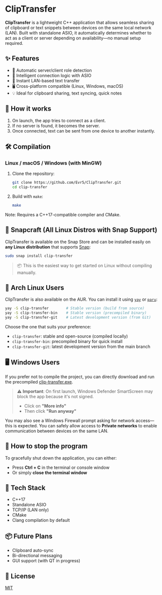 # ClipTransfer

**ClipTransfer** is a lightweight C++ application that allows seamless sharing of clipboard or text snippets between devices on the same local network (LAN). Built with standalone ASIO, it automatically determines whether to act as a client or server depending on availability—no manual setup required.

## ✨ Features

- 📡 Automatic server/client role detection
- 🧠 Intelligent connection logic with ASIO
- 🔄 Instant LAN-based text transfer
- 🖥️ Cross-platform compatible (Linux, Windows, macOS)
- 💡 Ideal for clipboard sharing, text syncing, quick notes

## 🚀 How it works

1. On launch, the app tries to connect as a client.
2. If no server is found, it becomes the server.
3. Once connected, text can be sent from one device to another instantly.

## 🛠️ Compilation

### Linux / macOS / Windows (with MinGW)

1. Clone the repository:

   ```sh
   git clone https://github.com/Evr5/ClipTransfer.git
   cd clip-transfer
   ```

2. Build with `make`:

    ```sh
    make
    ```

Note: Requires a C++17-compatible compiler and CMake.

## 🧩 Snapcraft (All Linux Distros with Snap Support)

ClipTransfer is available on the Snap Store and can be installed easily on **any Linux distribution** that supports [Snap](https://snapcraft.io/docs/installing-snapd):

```sh
sudo snap install clip-transfer
```

> 📦 This is the easiest way to get started on Linux without compiling manually.

## 🧪 Arch Linux Users

ClipTransfer is also available on the AUR. You can install it using [`yay`](https://github.com/Jguer/yay) or [`paru`](https://github.com/Morganamilo/paru):

```sh
yay -S clip-transfer        # Stable version (build from source)
yay -S clip-transfer-bin    # Stable version (precompiled binary)
yay -S clip-transfer-git    # Latest development version (from Git)
```

Choose the one that suits your preference:

- `clip-transfer`: stable and open-source (compiled locally)
- `clip-transfer-bin`: precompiled binary for quick install
- `clip-transfer-git`: latest development version from the main branch

## 🖥️ Windows Users

If you prefer not to compile the project, you can directly download and run the precompiled [clip-transfer.exe](https://github.com/Evr5/ClipTransfer/releases/download/v1.0.0/clip-transfer.exe).

> ⚠️ **Important**: On first launch, Windows Defender SmartScreen may block the app because it's not signed.
>
> - Click on **"More info"**  
> - Then click **"Run anyway"**

You may also see a Windows Firewall prompt asking for network access—this is expected. You can safely allow access to **Private networks** to enable communication between devices on the same LAN.

## 🛑 How to stop the program

To gracefully shut down the application, you can either:

- Press **Ctrl + C** in the terminal or console window  
- Or simply **close the terminal window**

## 🔧 Tech Stack

- C++17
- Standalone ASIO
- TCP/IP (LAN only)
- CMake
- Clang compilation by default

## 📦 Future Plans

- Clipboard auto-sync
- Bi-directional messaging
- GUI support (with QT in progress)

## 📁 License

[MIT](./LICENSE)
